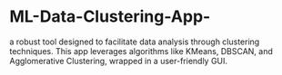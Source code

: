 # ML-Data-Clustering-App-
a robust tool designed to facilitate data analysis through clustering techniques. This app leverages algorithms like KMeans, DBSCAN, and Agglomerative Clustering, wrapped in a user-friendly GUI.
